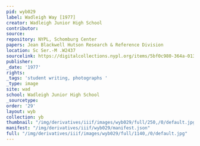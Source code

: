 ```yaml
---
pid: wyb029
label: Wadleigh Way [1977]
creator: Wadleigh Junior High School
contributor:
source:
repository: NYPL, Schomburg Center
papers: Jean Blackwell Hutson Research & Reference Division
location: Sc Ser.-M .W2437
sourcelink: https://digitalcollections.nypl.org/items/5bf0c980-364a-0134-23d3-00505686a51c
publisher:
_date: '1977'
rights:
_tags: 'student writing, photographs '
_type: image
site: wad
school: Wadleigh Junior High School
_sourcetype:
order: '29'
layout: wyb
collection: yb
thumbnail: "/img/derivatives/iiif/images/wyb029/full/250,/0/default.jpg"
manifest: "/img/derivatives/iiif/wyb029/manifest.json"
full: "/img/derivatives/iiif/images/wyb029/full/1140,/0/default.jpg"
---
```

